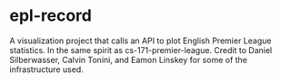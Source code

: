 # epl-record
 A visualization project that calls an API to plot English Premier League statistics. In the same spirit as cs-171-premier-league.
 Credit to Daniel Silberwasser, Calvin Tonini, and Eamon Linskey for some of the infrastructure used. 
